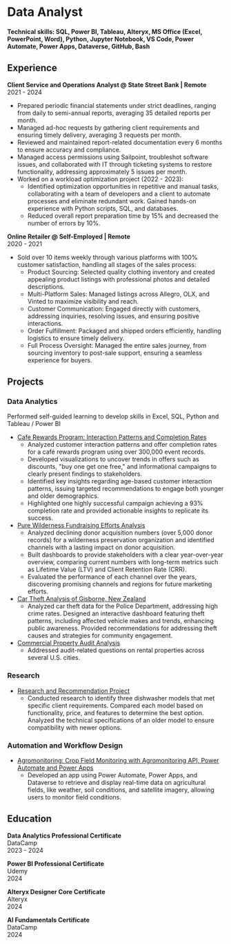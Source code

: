 # Data Analyst

#### Technical skills: SQL, Power BI, Tableau, Alteryx, MS Office (Excel, PowerPoint, Word), Python, Jupyter Notebook, VS Code, Power Automate, Power Apps, Dataverse, GitHub, Bash

## Experience
**Client Service and Operations Analyst @ State Street Bank | Remote**  
2021 - 2024

- Prepared periodic financial statements under strict deadlines, ranging from daily to semi-annual reports, averaging 35 detailed reports per month.
- Managed ad-hoc requests by gathering client requirements and ensuring timely delivery, averaging 3 requests per month.
- Reviewed and maintained report-related documentation every 6 months to ensure accuracy and compliance.
- Managed access permissions using Sailpoint, troubleshot software issues, and collaborated with IT through ticketing systems to restore functionality, addressing approximately 5 issues per month.  
- Worked on a workload optimization project (2022 - 2023):
    * Identified optimization opportunities in repetitive and manual tasks, collaborating with a team of developers and a client to automate processes and eliminate redundant work. Gained hands-on experience with Python scripts, SQL, and databases.
    * Reduced overall report preparation time by 15% and decreased the number of errors by 10%.
   
**Online Retailer @ Self-Employed | Remote**   
2020 - 2021 

- Sold over 10 items weekly through various platforms with 100% customer satisfaction, handling all stages of the sales process:
    * Product Sourcing: Selected quality clothing inventory and created appealing product listings with professional photos and detailed descriptions.
    * Multi-Platform Sales: Managed listings across Allegro, OLX, and Vinted to maximize visibility and reach.
    * Customer Communication: Engaged directly with customers, addressing inquiries, resolving issues, and ensuring positive interactions.
    * Order Fulfillment: Packaged and shipped orders efficiently, handling logistics to ensure timely delivery.
    * Full Process Oversight: Managed the entire sales journey, from sourcing inventory to post-sale support, ensuring a seamless experience for buyers.

## Projects
### Data Analytics

Performed self-guided learning to develop skills in Excel, SQL, Python and Tableau / Power BI
  * [Cafe Rewards Program: Interaction Patterns and Completion Rates](https://github.com/K-Bloch/cafe-rewards-offers-analysis)
    * Analyzed customer interaction patterns and offer completion rates for a café rewards program using over 300,000 event records.
    * Developed visualizations to uncover trends in offers such as discounts, "buy one get one free," and informational campaigns to clearly present findings to stakeholders.
    * Identified key insights regarding age-based customer interaction patterns, issuing targeted recommendations to engage both younger and older demographics.
    * Highlighted one highly successful campaign achieving a 93% completion rate and provided actionable insights to replicate its success.
  * [Pure Wilderness Fundraising Efforts Analysis](https://github.com/K-Bloch/pure-wilderness-fundraising-insights)
    * Analyzed declining donor acquisition numbers (over 5,000 donor records) for a wilderness preservation organization and identified channels with a lasting impact on donor acquisition.
    * Built dashboards to provide stakeholders with a clear year-over-year overview, comparing current numbers with long-term metrics such as Lifetime Value (LTV) and Client Retention Rate (CRR).
    * Evaluated the performance of each channel over the years, discovering promising channels and regions for future marketing efforts.
  * [Car Theft Analysis of Gisborne, New Zealand](https://github.com/K-Bloch/car-theft-analysis)
    * Analyzed car theft data for the Police Department, addressing high crime rates. Designed an interactive dashboard featuring theft patterns, including affected vehicle makes and trends, enhancing public awareness. Provided recommendations for addressing theft causes and strategies for community engagement.
  * [Commercial Property Audit Analysis](https://github.com/K-Bloch/commercial-property-audit-analysis)
    * Addressed audit-related questions on rental properties across several U.S. cities.

### Research
  * [Research and Recommendation Project](https://github.com/K-Bloch/research-and-recommendation-project)
    * Conducted research to identify three dishwasher models that met specific client requirements. Compared each model based on functionality, price, and features to determine the best option. Analyzed the technical specifications of an older model to ensure compatibility with newer options.
   
### Automation and Workflow Design
   * [Agromonitoring: Crop Field Monitoring with Agromonitoring API, Power Automate and Power Apps](https://github.com/K-Bloch/agromonitoring)
     * Developed an app using Power Automate, Power Apps, and Dataverse to retrieve and display real-time data on agricultural fields, like weather, soil conditions, and satellite imagery, allowing users to monitor field conditions.

## Education   
  **Data Analytics Professional Certificate**   
   DataCamp  
   2023 - 2024

  **Power BI Professional Certificate**   
   Udemy  
   2024  

  **Alteryx Designer Core Certificate**     
    Alteryx    
    2024

  **AI Fundamentals Certificate**    
    DataCamp   
    2024
